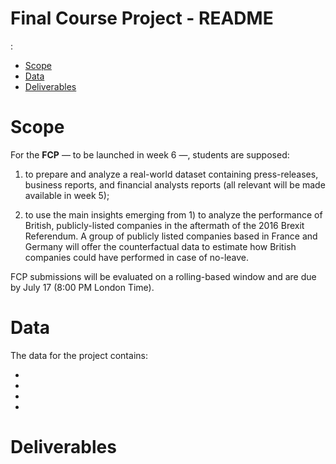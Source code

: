 Final Course Project - README
=============================

<!-- vim-markdown-toc GFM -->
:
* [Scope](#scope)
* [Data](#data)
* [Deliverables](#deliverables)

<!-- vim-markdown-toc GFM -->

Scope
=====

For the **FCP** ― to be launched in week 6 ―, students are supposed:

1.  to prepare and analyze a real-world dataset containing
    press-releases, business reports, and financial analysts reports
    (all relevant will be made available in week 5);

2.  to use the main insights emerging from 1) to analyze the performance
    of British, publicly-listed companies in the aftermath of the 2016
    Brexit Referendum. A group of publicly listed companies based in
    France and Germany will offer the counterfactual data to estimate
    how British companies could have performed in case of no-leave.

FCP submissions will be evaluated on a rolling-based window and are due
by July 17 (8:00 PM London Time).

Data
====

The data for the project contains:

+
+
+
+



Deliverables
============


